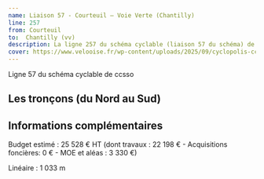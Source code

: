 ```yaml
---
name: Liaison 57 - Courteuil – Voie Verte (Chantilly)
line: 257
from: Courteuil
to:  Chantilly (vv) 
description: La ligne 257 du schéma cyclable (liaison 57 du schéma) de ccsso reliera Courteuil à Chantilly (vv) 
cover: https://www.velooise.fr/wp-content/uploads/2025/09/cyclopolis-ccsso-257.jpg
---
```

Ligne 57 du schéma cyclable de ccsso
## Les tronçons (du Nord au Sud)

## Informations complémentaires

Budget estimé : 25 528 € HT (dont travaux : 22 198 € - Acquisitions foncières: 0 € - MOE et aléas : 3 330 €)

Linéaire :  1 033 m

